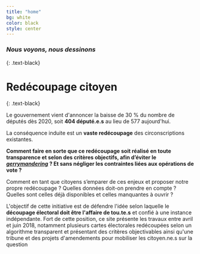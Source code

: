 ```yaml
---
title: "home"
bg: white
color: black
style: center
---
```


### *Nous voyons, nous dessinons*
{: .text-black}

<span class="fa-stack subtlecircle" style="font-size:100px; background:rgba(255,166,0,0.1)">
  <i class="fa fa-circle fa-stack-2x text-white"></i>
  <i class="fa fa-pencil-alt fa-stack-1x text-blue"></i>
</span>

# Redécoupage citoyen
{: .text-black}


Le gouvernement vient d'annoncer la baisse de 30 % du nombre de députés dès 2020, soit **404 député.e.s** au lieu de 577 aujourd'hui.

La conséquence induite est un **vaste redécoupage** des circonscriptions existantes.

**Comment faire en sorte que ce redécoupage soit réalisé en toute transparence et selon des critères objectifs, afin d’éviter le _[gerrymandering](https://fr.wikipedia.org/wiki/Gerrymandering)_ ? Et sans négliger les contraintes liées aux opérations de vote ?**

Comment en tant que citoyens s’emparer de ces enjeux et proposer notre propre redécoupage ? Quelles données doit-on prendre en compte ? Quelles sont celles déjà disponibles et celles manquantes à ouvrir ?

L'objectif de cette initiative est de défendre l'idée selon laquelle le **découpage électoral doit être l'affaire de tou.te.s** et confié à une instance indépendante. Fort de cette position, ce site présente les travaux entre avril et juin 2018, notamment plusieurs cartes électorales redécoupées selon un algorithme transparent et présentant des critères objectivables ainsi qu'une tribune et des projets d'amendements pour mobiliser les citoyen.ne.s sur la question 
